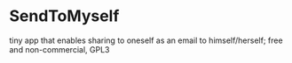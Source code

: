 # SendToMyself
tiny app that enables sharing to oneself as an email to himself/herself; free and non-commercial, GPL3
